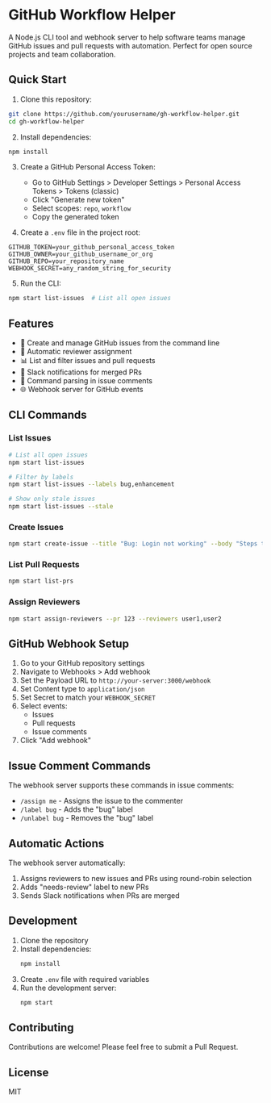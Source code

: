 # GitHub Workflow Helper

A Node.js CLI tool and webhook server to help software teams manage GitHub issues and pull requests with automation. Perfect for open source projects and team collaboration.

## Quick Start

1. Clone this repository:
```bash
git clone https://github.com/yourusername/gh-workflow-helper.git
cd gh-workflow-helper
```

2. Install dependencies:
```bash
npm install
```

3. Create a GitHub Personal Access Token:
   - Go to GitHub Settings > Developer Settings > Personal Access Tokens > Tokens (classic)
   - Click "Generate new token"
   - Select scopes: `repo`, `workflow`
   - Copy the generated token

4. Create a `.env` file in the project root:
```env
GITHUB_TOKEN=your_github_personal_access_token
GITHUB_OWNER=your_github_username_or_org
GITHUB_REPO=your_repository_name
WEBHOOK_SECRET=any_random_string_for_security
```

5. Run the CLI:
```bash
npm start list-issues  # List all open issues
```

## Features

- 📝 Create and manage GitHub issues from the command line
- 🔄 Automatic reviewer assignment
- 📊 List and filter issues and pull requests
- 🔔 Slack notifications for merged PRs
- 🤖 Command parsing in issue comments
- 🌐 Webhook server for GitHub events

## CLI Commands

### List Issues
```bash
# List all open issues
npm start list-issues

# Filter by labels
npm start list-issues --labels bug,enhancement

# Show only stale issues
npm start list-issues --stale
```

### Create Issues
```bash
npm start create-issue --title "Bug: Login not working" --body "Steps to reproduce..." --labels bug,high-priority
```

### List Pull Requests
```bash
npm start list-prs
```

### Assign Reviewers
```bash
npm start assign-reviewers --pr 123 --reviewers user1,user2
```

## GitHub Webhook Setup

1. Go to your GitHub repository settings
2. Navigate to Webhooks > Add webhook
3. Set the Payload URL to `http://your-server:3000/webhook`
4. Set Content type to `application/json`
5. Set Secret to match your `WEBHOOK_SECRET`
6. Select events:
   - Issues
   - Pull requests
   - Issue comments
7. Click "Add webhook"

## Issue Comment Commands

The webhook server supports these commands in issue comments:
- `/assign me` - Assigns the issue to the commenter
- `/label bug` - Adds the "bug" label
- `/unlabel bug` - Removes the "bug" label

## Automatic Actions

The webhook server automatically:
1. Assigns reviewers to new issues and PRs using round-robin selection
2. Adds "needs-review" label to new PRs
3. Sends Slack notifications when PRs are merged

## Development

1. Clone the repository
2. Install dependencies:
   ```bash
   npm install
   ```
3. Create `.env` file with required variables
4. Run the development server:
   ```bash
   npm start
   ```

## Contributing

Contributions are welcome! Please feel free to submit a Pull Request.

## License

MIT 